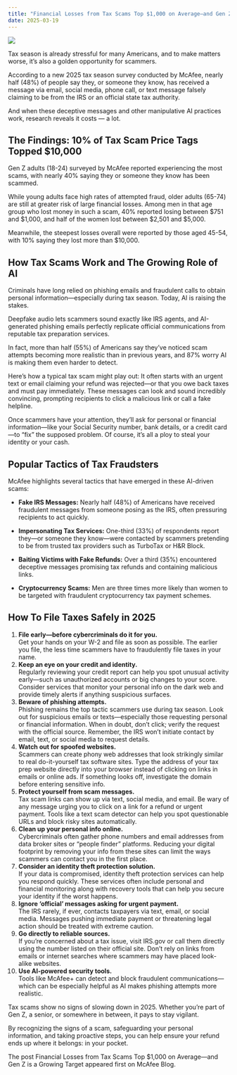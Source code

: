 ```yaml
---
title: "Financial Losses from Tax Scams Top $1,000 on Average—and Gen Z is a Growing Target"
date: 2025-03-19
---
```


![](https://www.mcafee.com/blogs/wp-content/uploads/2025/03/gen-z-worker-thumb-300x200.jpg)

Tax season is already stressful for many Americans, and to make matters worse, it’s also a golden opportunity for scammers.  

According to a new 2025 tax season survey conducted by McAfee, nearly half (48%) of people say they, or someone they know, has received a message via email, social media, phone call, or text message falsely claiming to be from the IRS or an official state tax authority. 

And when these deceptive messages and other manipulative AI practices work, research reveals it costs — a lot. 

## The Findings: 10% of Tax Scam Price Tags Topped $10,000 

Gen Z adults (18-24) surveyed by McAfee reported experiencing the most scams, with nearly 40% saying they or someone they know has been scammed.  

While young adults face high rates of attempted fraud, older adults (65-74) are still at greater risk of large financial losses. Among men in that age group who lost money in such a scam, 40% reported losing between $751 and $1,000, and half of the women lost between $2,501 and $5,000.  

Meanwhile, the steepest losses overall were reported by those aged 45-54, with 10% saying they lost more than $10,000. 

## How Tax Scams Work and The Growing Role of AI 

Criminals have long relied on phishing emails and fraudulent calls to obtain personal information—especially during tax season. Today, AI is raising the stakes.  

Deepfake audio lets scammers sound exactly like IRS agents, and AI-generated phishing emails perfectly replicate official communications from reputable tax preparation services. 

In fact, more than half (55%) of Americans say they’ve noticed scam attempts becoming more realistic than in previous years, and 87% worry AI is making them even harder to detect. 

Here’s how a typical tax scam might play out: It often starts with an urgent text or email claiming your refund was rejected—or that you owe back taxes and must pay immediately. These messages can look and sound incredibly convincing, prompting recipients to click a malicious link or call a fake helpline.  

Once scammers have your attention, they’ll ask for personal or financial information—like your Social Security number, bank details, or a credit card—to “fix” the supposed problem. Of course, it’s all a ploy to steal your identity or your cash. 

## Popular Tactics of Tax Fraudsters 

McAfee highlights several tactics that have emerged in these AI-driven scams: 

- **Fake IRS Messages:** Nearly half (48%) of Americans have received fraudulent messages from someone posing as the IRS, often pressuring recipients to act quickly. 

- **Impersonating Tax Services:** One-third (33%) of respondents report they—or someone they know—were contacted by scammers pretending to be from trusted tax providers such as TurboTax or H&R Block. 

- **Baiting Victims with Fake Refunds:** Over a third (35%) encountered deceptive messages promising tax refunds and containing malicious links. 

- **Cryptocurrency Scams:** Men are three times more likely than women to be targeted with fraudulent cryptocurrency tax payment schemes. 

## How To File Taxes Safely in 2025 

1. **File early—before cybercriminals do it for you.**  
    Get your hands on your W-2 and file as soon as possible. The earlier you file, the less time scammers have to fraudulently file taxes in your name.
2. **Keep an eye on your credit and identity.**  
    Regularly reviewing your credit report can help you spot unusual activity early—such as unauthorized accounts or big changes to your score. Consider services that monitor your personal info on the dark web and provide timely alerts if anything suspicious surfaces.
3. **Beware of phishing attempts.**  
    Phishing remains the top tactic scammers use during tax season. Look out for suspicious emails or texts—especially those requesting personal or financial information. When in doubt, don’t click; verify the request with the official source. Remember, the IRS won’t initiate contact by email, text, or social media to request details.
4. **Watch out for spoofed websites.**  
    Scammers can create phony web addresses that look strikingly similar to real do-it-yourself tax software sites. Type the address of your tax prep website directly into your browser instead of clicking on links in emails or online ads. If something looks off, investigate the domain before entering sensitive info.
5. **Protect yourself from scam messages.**  
    Tax scam links can show up via text, social media, and email. Be wary of any message urging you to click on a link for a refund or urgent payment. Tools like a text scam detector can help you spot questionable URLs and block risky sites automatically.
6. **Clean up your personal info online.**  
    Cybercriminals often gather phone numbers and email addresses from data broker sites or “people finder” platforms. Reducing your digital footprint by removing your info from these sites can limit the ways scammers can contact you in the first place.
7. **Consider an identity theft protection solution.**  
    If your data is compromised, identity theft protection services can help you respond quickly. These services often include personal and financial monitoring along with recovery tools that can help you secure your identity if the worst happens.
8. **Ignore ‘official’ messages asking for urgent payment.**  
    The IRS rarely, if ever, contacts taxpayers via text, email, or social media. Messages pushing immediate payment or threatening legal action should be treated with extreme caution.
9. **Go directly to reliable sources.**  
    If you’re concerned about a tax issue, visit IRS.gov or call them directly using the number listed on their official site. Don’t rely on links from emails or internet searches where scammers may have placed look-alike websites.
10. **Use AI-powered security tools.**  
    Tools like McAfee+ can detect and block fraudulent communications—which can be especially helpful as AI makes phishing attempts more realistic. 

Tax scams show no signs of slowing down in 2025. Whether you’re part of Gen Z, a senior, or somewhere in between, it pays to stay vigilant.  

By recognizing the signs of a scam, safeguarding your personal information, and taking proactive steps, you can help ensure your refund ends up where it belongs: in your pocket. 

The post Financial Losses from Tax Scams Top $1,000 on Average—and Gen Z is a Growing Target appeared first on McAfee Blog.

